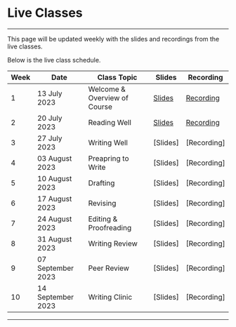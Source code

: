 # Live Classes

---

This page will be updated weekly with the slides and recordings from the live classes.

Below is the live class schedule.

| Week  | Date | Class Topic | Slides | Recording |
| --- | --- | --- | --- | --- |
| 1 | 13 July 2023 | Welcome & Overview of Course | [Slides](https://docs.google.com/presentation/d/1hSwbIwE-g4mnJyf0VdpyU-QwqlkXKpinGd6iwZBDZE8/edit?usp=sharing) | [Recording](https://youtu.be/V6-lXKo-wkk) |
| 2 | 20 July 2023 | Reading Well | [Slides](https://docs.google.com/presentation/d/1FW-b-mP0XYBSE9PieD1X9cqwOdpV-VzhS1Gfe5tPAoM/edit?usp=sharing) | [Recording](https://youtu.be/XAFc0BCnXd4) |
| 3 | 27 July 2023 | Writing Well | [Slides] | [Recording] |
| 4 | 03 August 2023 | Preapring to Write | [Slides] | [Recording] |
| 5 | 10 August 2023 | Drafting| [Slides] | [Recording] |
| 6 | 17 August 2023 | Revising | [Slides] | [Recording] |
| 7 | 24 August 2023 | Editing & Proofreading | [Slides] | [Recording] |
| 8 | 31 August 2023 | Writing Review | [Slides] | [Recording] |
| 9 | 07 September 2023 | Peer Review | [Slides] | [Recording] |
| 10 | 14 September 2023 | Writing Clinic | [Slides] | [Recording] |

---
